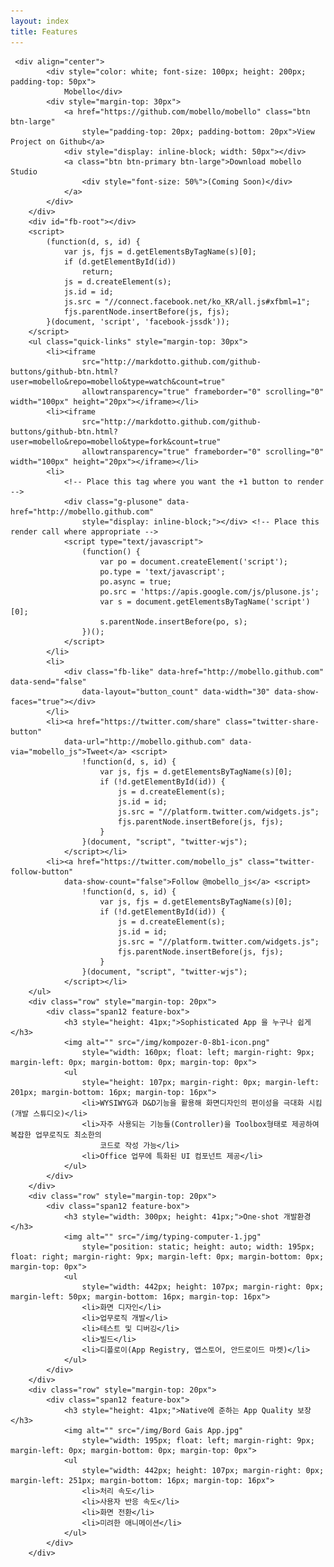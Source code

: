 ```yaml
---
layout: index
title: Features
---
```

	 <div align="center">
			<div style="color: white; font-size: 100px; height: 200px; padding-top: 50px">
				Mobello</div>
			<div style="margin-top: 30px">
				<a href="https://github.com/mobello/mobello" class="btn btn-large"
					style="padding-top: 20px; padding-bottom: 20px">View Project on Github</a>
				<div style="display: inline-block; width: 50px"></div>
				<a class="btn btn-primary btn-large">Download mobello Studio
					<div style="font-size: 50%">(Coming Soon)</div>
				</a>
			</div>
		</div>
		<div id="fb-root"></div>
		<script>
			(function(d, s, id) {
				var js, fjs = d.getElementsByTagName(s)[0];
				if (d.getElementById(id))
					return;
				js = d.createElement(s);
				js.id = id;
				js.src = "//connect.facebook.net/ko_KR/all.js#xfbml=1";
				fjs.parentNode.insertBefore(js, fjs);
			}(document, 'script', 'facebook-jssdk'));
		</script>
		<ul class="quick-links" style="margin-top: 30px">
			<li><iframe
					src="http://markdotto.github.com/github-buttons/github-btn.html?user=mobello&repo=mobello&type=watch&count=true"
					allowtransparency="true" frameborder="0" scrolling="0" width="100px" height="20px"></iframe></li>
			<li><iframe
					src="http://markdotto.github.com/github-buttons/github-btn.html?user=mobello&repo=mobello&type=fork&count=true"
					allowtransparency="true" frameborder="0" scrolling="0" width="100px" height="20px"></iframe></li>
			<li>
				<!-- Place this tag where you want the +1 button to render -->
				<div class="g-plusone" data-href="http://mobello.github.com"
					style="display: inline-block;"></div> <!-- Place this render call where appropriate -->
				<script type="text/javascript">
					(function() {
						var po = document.createElement('script');
						po.type = 'text/javascript';
						po.async = true;
						po.src = 'https://apis.google.com/js/plusone.js';
						var s = document.getElementsByTagName('script')[0];
						s.parentNode.insertBefore(po, s);
					})();
				</script>
			</li>
			<li>
				<div class="fb-like" data-href="http://mobello.github.com" data-send="false"
					data-layout="button_count" data-width="30" data-show-faces="true"></div>
			</li>
			<li><a href="https://twitter.com/share" class="twitter-share-button"
				data-url="http://mobello.github.com" data-via="mobello_js">Tweet</a> <script>
					!function(d, s, id) {
						var js, fjs = d.getElementsByTagName(s)[0];
						if (!d.getElementById(id)) {
							js = d.createElement(s);
							js.id = id;
							js.src = "//platform.twitter.com/widgets.js";
							fjs.parentNode.insertBefore(js, fjs);
						}
					}(document, "script", "twitter-wjs");
				</script></li>
			<li><a href="https://twitter.com/mobello_js" class="twitter-follow-button"
				data-show-count="false">Follow @mobello_js</a> <script>
					!function(d, s, id) {
						var js, fjs = d.getElementsByTagName(s)[0];
						if (!d.getElementById(id)) {
							js = d.createElement(s);
							js.id = id;
							js.src = "//platform.twitter.com/widgets.js";
							fjs.parentNode.insertBefore(js, fjs);
						}
					}(document, "script", "twitter-wjs");
				</script></li>
		</ul>
		<div class="row" style="margin-top: 20px">
			<div class="span12 feature-box">
				<h3 style="height: 41px;">Sophisticated App 을 누구나 쉽게</h3>
				<img alt="" src="/img/kompozer-0-8b1-icon.png"
					style="width: 160px; float: left; margin-right: 9px; margin-left: 0px; margin-bottom: 0px; margin-top: 0px">
				<ul
					style="height: 107px; margin-right: 0px; margin-left: 201px; margin-bottom: 16px; margin-top: 16px">
					<li>WYSIWYG과 D&D기능을 활용해 화면디자인의 편이성을 극대화 시킴(개발 스튜디오)</li>
					<li>자주 사용되는 기능들(Controller)을 Toolbox형태로 제공하여 복잡한 업무로직도 최소한의
						코드로 작성 가능</li>
					<li>Office 업무에 특화된 UI 컴포넌트 제공</li>
				</ul>
			</div>
		</div>
		<div class="row" style="margin-top: 20px">
			<div class="span12 feature-box">
				<h3 style="width: 300px; height: 41px;">One-shot 개발환경</h3>
				<img alt="" src="/img/typing-computer-1.jpg"
					style="position: static; height: auto; width: 195px; float: right; margin-right: 9px; margin-left: 0px; margin-bottom: 0px; margin-top: 0px">
				<ul
					style="width: 442px; height: 107px; margin-right: 0px; margin-left: 50px; margin-bottom: 16px; margin-top: 16px">
					<li>화면 디자인</li>
					<li>업무로직 개발</li>
					<li>테스트 및 디버깅</li>
					<li>빌드</li>
					<li>디플로이(App Registry, 앱스토어, 안드로이드 마켓)</li>
				</ul>
			</div>
		</div>
		<div class="row" style="margin-top: 20px">
			<div class="span12 feature-box">
				<h3 style="height: 41px;">Native에 준하는 App Quality 보장</h3>
				<img alt="" src="/img/Bord Gais App.jpg"
					style="width: 195px; float: left; margin-right: 9px; margin-left: 0px; margin-bottom: 0px; margin-top: 0px">
				<ul
					style="width: 442px; height: 107px; margin-right: 0px; margin-left: 251px; margin-bottom: 16px; margin-top: 16px">
					<li>처리 속도</li>
					<li>사용자 반응 속도</li>
					<li>화면 전환</li>
					<li>미려한 애니메이션</li>
				</ul>
			</div>
		</div>